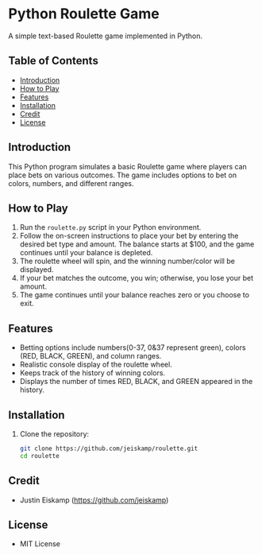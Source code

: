 # Python Roulette Game

A simple text-based Roulette game implemented in Python.

## Table of Contents
- [Introduction](#introduction)
- [How to Play](#how-to-play)
- [Features](#features)
- [Installation](#installation)
- [Credit](#credit)
- [License](#license)

## Introduction
This Python program simulates a basic Roulette game where players can place bets on various outcomes. The game includes options to bet on colors, numbers, and different ranges.

## How to Play
1. Run the `roulette.py` script in your Python environment.
2. Follow the on-screen instructions to place your bet by entering the desired bet type and amount. The balance starts at $100, and the game continues until your balance is depleted.
3. The roulette wheel will spin, and the winning number/color will be displayed.
4. If your bet matches the outcome, you win; otherwise, you lose your bet amount.
5. The game continues until your balance reaches zero or you choose to exit.

## Features
- Betting options include numbers(0-37, 0&37 represent green), colors (RED, BLACK, GREEN), and column ranges.
- Realistic console display of the roulette wheel.
- Keeps track of the history of winning colors.
- Displays the number of times RED, BLACK, and GREEN appeared in the history.

## Installation
1. Clone the repository:
   ```bash
   git clone https://github.com/jeiskamp/roulette.git
   cd roulette

## Credit
- Justin Eiskamp (https://github.com/jeiskamp)

## License
- MIT License
